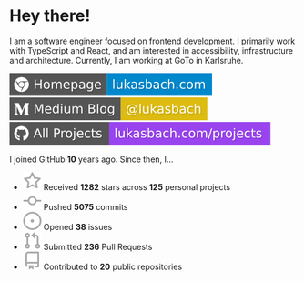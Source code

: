 # Hey there!

I am a software engineer focused on frontend development. I primarily work with TypeScript and React, and am interested in accessibility, infrastructure and architecture. Currently, I am working at GoTo in Karlsruhe.

[![Homepage](./icons/homepage.svg)](https://lukasbach.com)
[![Medium Blog](./icons/medium.svg)](https://medium.com/@lukasbach)
[![My Projects](./icons/projects.svg)](https://lukasbach.com/projects)

I joined GitHub **10** years ago. Since then, I...

- ![](./icons/star.svg) Received **1282** stars across **125** personal projects
- ![](./icons/commit.svg) Pushed **5075** commits
- ![](./icons/issues.svg) Opened **38** issues
- ![](./icons/pr.svg) Submitted **236** Pull Requests
- ![](./icons/repo.svg) Contributed to **20** public repositories
